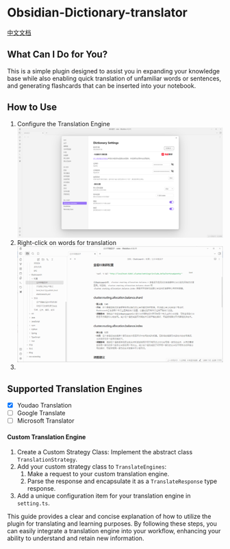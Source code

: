 # Obsidian-Dictionary-translator
[中文文档](doc%2Freadme%28cn%29.md)
## What Can I Do for You?

This is a simple plugin designed to assist you in expanding your knowledge base while also enabling quick translation of unfamiliar words or sentences, and generating flashcards that can be inserted into your notebook.

## How to Use

1. Configure the Translation Engine
	![setting.png](doc%2Fsetting.png)
2. Right-click on words for translation
   ![translator.gif](doc%2Ftranslator.gif)
3. 
## Supported Translation Engines

- [x] Youdao Translation
- [ ] Google Translate
- [ ] Microsoft Translator

#### Custom Translation Engine

1. Create a Custom Strategy Class: Implement the abstract class `TranslationStrategy`.
2. Add your custom strategy class to `TranslateEngines`:
	1. Make a request to your custom translation engine.
	2. Parse the response and encapsulate it as a `TranslateResponse` type response.
3. Add a unique configuration item for your translation engine in `setting.ts`.

This guide provides a clear and concise explanation of how to utilize the plugin for translating and learning purposes. By following these steps, you can easily integrate a translation engine into your workflow, enhancing your ability to understand and retain new information.
